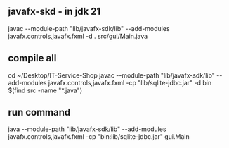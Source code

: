 ## javafx-skd - in jdk 21
javac --module-path "lib/javafx-sdk/lib" --add-modules javafx.controls,javafx.fxml -d . src/gui/Main.java

## compile all
cd ~/Desktop/IT-Service-Shop
javac --module-path "lib/javafx-sdk/lib" --add-modules javafx.controls,javafx.fxml -cp "lib/sqlite-jdbc.jar" -d bin $(find src -name "*.java")

## run command
java --module-path "lib/javafx-sdk/lib" --add-modules javafx.controls,javafx.fxml -cp "bin:lib/sqlite-jdbc.jar" gui.Main